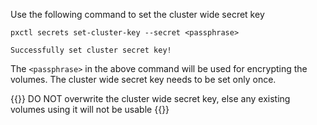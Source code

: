 Use the following command to set the cluster wide secret key

```text
pxctl secrets set-cluster-key --secret <passphrase>
```

```output
Successfully set cluster secret key!
```

The `<passphrase>` in the above command will be used for encrypting the volumes. The cluster wide secret key needs to be set only once.

{{<info>}}
DO NOT overwrite the cluster wide secret key, else any existing volumes using it will not be usable
{{</info>}}
